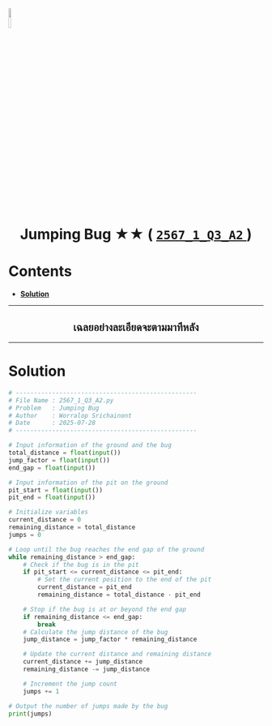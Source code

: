 <p align="left">
  <a href="../../README.md">
    <img src="../../../../Z99-OTHERS/00-common/00-back.png" style="width:10%">
  </a>
</p>

<div align="center">
  <h1>
    Jumping Bug ★★ (
      <a href="https://drive.google.com/file/d/1MP-Vht8zederPQOsSz3z0IIsUNj98Gcf/view?usp=sharing">
        <code>2567_1_Q3_A2</code>
      </a>
    )
  </h1>
</div>

# Contents

-   [**Solution**](#solution)

---

<div align="center">
  <h2>เฉลยอย่างละเอียดจะตามมาทีหลัง</h2>
</div>

---

# Solution

```python
# --------------------------------------------------
# File Name : 2567_1_Q3_A2.py
# Problem   : Jumping Bug
# Author    : Worralop Srichainont
# Date      : 2025-07-28
# --------------------------------------------------

# Input information of the ground and the bug
total_distance = float(input())
jump_factor = float(input())
end_gap = float(input())

# Input information of the pit on the ground
pit_start = float(input())
pit_end = float(input())

# Initialize variables
current_distance = 0
remaining_distance = total_distance
jumps = 0

# Loop until the bug reaches the end gap of the ground
while remaining_distance > end_gap:
    # Check if the bug is in the pit
    if pit_start <= current_distance <= pit_end:
        # Set the current position to the end of the pit
        current_distance = pit_end
        remaining_distance = total_distance - pit_end

    # Stop if the bug is at or beyond the end gap
    if remaining_distance <= end_gap:
        break
    # Calculate the jump distance of the bug
    jump_distance = jump_factor * remaining_distance

    # Update the current distance and remaining distance
    current_distance += jump_distance
    remaining_distance -= jump_distance

    # Increment the jump count
    jumps += 1

# Output the number of jumps made by the bug
print(jumps)
```
